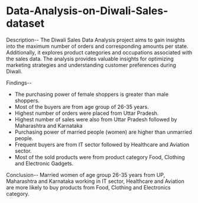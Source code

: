 # Data-Analysis-on-Diwali-Sales-dataset
Description--
The Diwali Sales Data Analysis project aims to gain insights into the maximum number of orders and corresponding amounts per state. Additionally, it explores product categories and occupations associated with the sales data. The analysis provides valuable insights for optimizing marketing strategies and understanding customer preferences during Diwali.

Findings--
* The purchasing power of female shoppers is greater than male shoppers.
* Most of the buyers are from age group of 26-35 years.
* Highest number of orders were placed from Uttar Pradesh.
* Highest number of sales were also from Uttar Pradesh followed by Maharashtra and Karnataka
* Purchasing power of married people (women) are higher than unmarried people.
* Frequent buyers are from IT sector followed by Healthcare and Aviation sector.
* Most of the sold products were from  product category Food, Clothing and Electronic Gadgets. 

Conclusion--
Married women of age group 26-35 years from UP, Maharashtra and Karnataka working in IT sector, Healthcare and Aviation are more likely to buy products from Food, Clothing and Electronics category.
